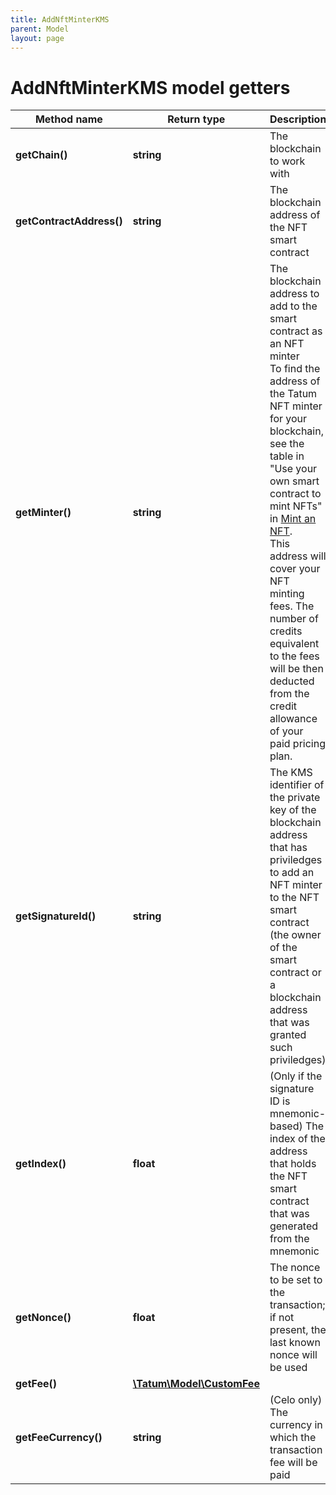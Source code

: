 ```yaml
---
title: AddNftMinterKMS
parent: Model
layout: page
---
```


# AddNftMinterKMS model getters

Method name | Return type | Description | Notes
------------ | ------------- | ------------- | -------------
**getChain()** | **string** | The blockchain to work with |
**getContractAddress()** | **string** | The blockchain address of the NFT smart contract |
**getMinter()** | **string** | The blockchain address to add to the smart contract as an NFT minter<br/>To find the address of the Tatum NFT minter for your blockchain, see the table in "Use your own smart contract to mint NFTs" in <a href="#operation/NftMintErc721">Mint an NFT</a>.<br/>This address will cover your NFT minting fees. The number of credits equivalent to the fees will be then deducted from the credit allowance of your paid pricing plan. |
**getSignatureId()** | **string** | The KMS identifier of the private key of the blockchain address that has priviledges to add an NFT minter to the NFT smart contract (the owner of the smart contract or a blockchain address that was granted such priviledges) |
**getIndex()** | **float** | (Only if the signature ID is mnemonic-based) The index of the address that holds the NFT smart contract that was generated from the mnemonic | [optional]
**getNonce()** | **float** | The nonce to be set to the transaction; if not present, the last known nonce will be used | [optional]
**getFee()** | [**\Tatum\Model\CustomFee**](../CustomFee) |  | [optional]
**getFeeCurrency()** | **string** | (Celo only) The currency in which the transaction fee will be paid | [optional]

